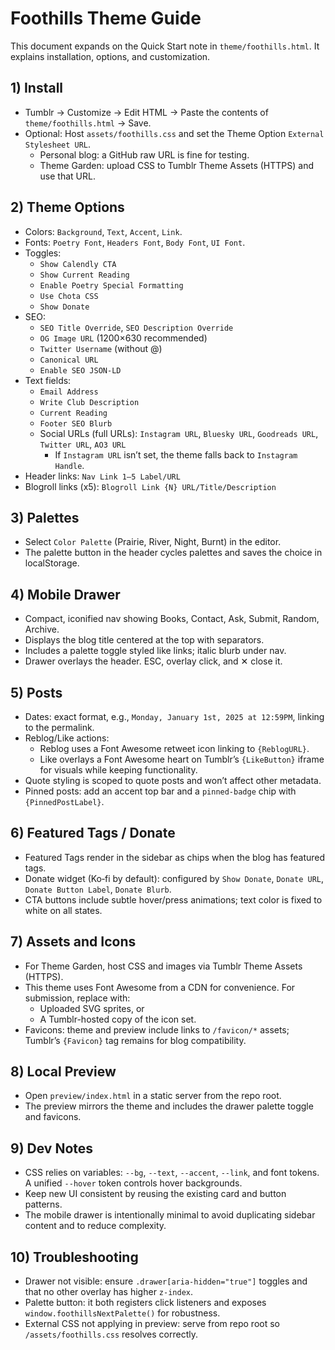 # Foothills Theme Guide

This document expands on the Quick Start note in `theme/foothills.html`. It explains installation, options, and customization.

## 1) Install

- Tumblr → Customize → Edit HTML → Paste the contents of `theme/foothills.html` → Save.
- Optional: Host `assets/foothills.css` and set the Theme Option `External Stylesheet URL`.
  - Personal blog: a GitHub raw URL is fine for testing.
  - Theme Garden: upload CSS to Tumblr Theme Assets (HTTPS) and use that URL.

## 2) Theme Options

- Colors: `Background`, `Text`, `Accent`, `Link`.
- Fonts: `Poetry Font`, `Headers Font`, `Body Font`, `UI Font`.
- Toggles:
  - `Show Calendly CTA`
  - `Show Current Reading`
  - `Enable Poetry Special Formatting`
  - `Use Chota CSS`
  - `Show Donate`
- SEO:
  - `SEO Title Override`, `SEO Description Override`
  - `OG Image URL` (1200×630 recommended)
  - `Twitter Username` (without @)
  - `Canonical URL`
  - `Enable SEO JSON-LD`
- Text fields:
  - `Email Address`
  - `Write Club Description`
  - `Current Reading`
  - `Footer SEO Blurb`
  - Social URLs (full URLs): `Instagram URL`, `Bluesky URL`, `Goodreads URL`, `Twitter URL`, `AO3 URL`
    - If `Instagram URL` isn’t set, the theme falls back to `Instagram Handle`.
- Header links: `Nav Link 1–5 Label/URL`
- Blogroll links (x5): `Blogroll Link {N} URL/Title/Description`

## 3) Palettes

- Select `Color Palette` (Prairie, River, Night, Burnt) in the editor.
- The palette button in the header cycles palettes and saves the choice in localStorage.

## 4) Mobile Drawer

- Compact, iconified nav showing Books, Contact, Ask, Submit, Random, Archive.
- Displays the blog title centered at the top with separators.
- Includes a palette toggle styled like links; italic blurb under nav.
- Drawer overlays the header. ESC, overlay click, and ✕ close it.

## 5) Posts

- Dates: exact format, e.g., `Monday, January 1st, 2025 at 12:59PM`, linking to the permalink.
- Reblog/Like actions:
  - Reblog uses a Font Awesome retweet icon linking to `{ReblogURL}`.
  - Like overlays a Font Awesome heart on Tumblr’s `{LikeButton}` iframe for visuals while keeping functionality.
- Quote styling is scoped to quote posts and won’t affect other metadata.
- Pinned posts: add an accent top bar and a `pinned-badge` chip with `{PinnedPostLabel}`.

## 6) Featured Tags / Donate

- Featured Tags render in the sidebar as chips when the blog has featured tags.
- Donate widget (Ko‑fi by default): configured by `Show Donate`, `Donate URL`, `Donate Button Label`, `Donate Blurb`.
- CTA buttons include subtle hover/press animations; text color is fixed to white on all states.

## 7) Assets and Icons

- For Theme Garden, host CSS and images via Tumblr Theme Assets (HTTPS).
- This theme uses Font Awesome from a CDN for convenience. For submission, replace with:
  - Uploaded SVG sprites, or
  - A Tumblr-hosted copy of the icon set.
- Favicons: theme and preview include links to `/favicon/*` assets; Tumblr’s `{Favicon}` tag remains for blog compatibility.

## 8) Local Preview

- Open `preview/index.html` in a static server from the repo root.
- The preview mirrors the theme and includes the drawer palette toggle and favicons.

## 9) Dev Notes

- CSS relies on variables: `--bg`, `--text`, `--accent`, `--link`, and font tokens. A unified `--hover` token controls hover backgrounds.
- Keep new UI consistent by reusing the existing card and button patterns.
- The mobile drawer is intentionally minimal to avoid duplicating sidebar content and to reduce complexity.

## 10) Troubleshooting

- Drawer not visible: ensure `.drawer[aria-hidden="true"]` toggles and that no other overlay has higher `z-index`.
- Palette button: it both registers click listeners and exposes `window.foothillsNextPalette()` for robustness.
- External CSS not applying in preview: serve from repo root so `/assets/foothills.css` resolves correctly.
